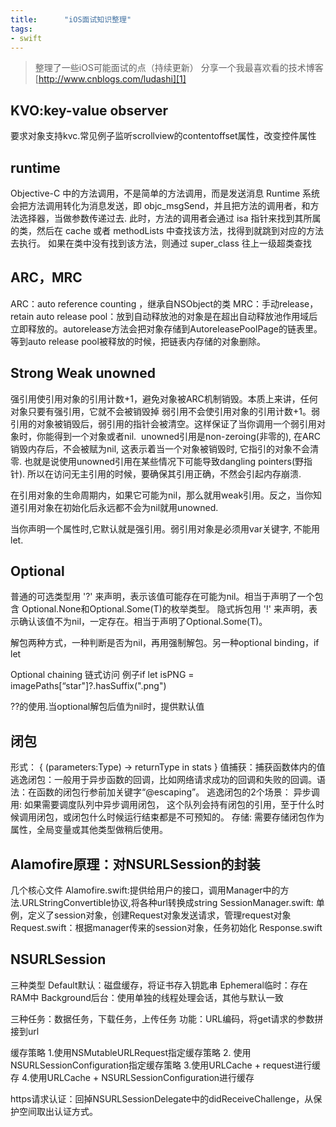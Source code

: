 ```yaml
---
title:      "iOS面试知识整理"
tags:
- swift
---
```

> 整理了一些iOS可能面试的点（持续更新）
> 分享一个我最喜欢看的技术博客 [http://www.cnblogs.com/ludashi][1]

## KVO:key-value observer
要求对象支持kvc.常见例子监听scrollview的contentoffset属性，改变控件属性

## runtime
Objective-C 中的方法调用，不是简单的方法调用，而是发送消息
Runtime 系统会把方法调用转化为消息发送，即 objc_msgSend，并且把方法的调用者，和方法选择器，当做参数传递过去.
此时，方法的调用者会通过 isa 指针来找到其所属的类，然后在 cache 或者 methodLists 中查找该方法，找得到就跳到对应的方法去执行。
如果在类中没有找到该方法，则通过 super_class 往上一级超类查找

## ARC，MRC
ARC：auto reference counting ，继承自NSObject的类
MRC：手动release，retain
auto release pool：放到自动释放池的对象是在超出自动释放池作用域后立即释放的。autorelease方法会把对象存储到AutoreleasePoolPage的链表里。等到auto release pool被释放的时候，把链表内存储的对象删除。

## Strong Weak unowned
强引用使引用对象的引用计数+1，避免对象被ARC机制销毁。本质上来讲，任何对象只要有强引用，它就不会被销毁掉
弱引用不会使引用对象的引用计数+1。弱引用的对象被销毁后，弱引用的指针会被清空。这样保证了当你调用一个弱引用对象时，你能得到一个对象或者nil. 
unowned引用是non-zeroing(非零的), 在ARC销毁内存后，不会被赋为nil, 这表示着当一个对象被销毁时, 它指引的对象不会清零. 也就是说使用unowned引用在某些情况下可能导致dangling pointers(野指针). 所以在访问无主引用的时候，要确保其引用正确，不然会引起内存崩溃.

在引用对象的生命周期内，如果它可能为nil，那么就用weak引用。反之，当你知道引用对象在初始化后永远都不会为nil就用unowned. 

当你声明一个属性时,它默认就是强引用。弱引用对象是必须用var关键字, 不能用let.

## Optional
普通的可选类型用 '?' 来声明，表示该值可能存在可能为nil。相当于声明了一个包含 Optional.None和Optional.Some(T)的枚举类型。
隐式拆包用 '!' 来声明，表示确认该值不为nil，一定存在。相当于声明了Optional.Some(T)。

解包两种方式，一种判断是否为nil，再用强制解包。另一种optional binding，if let

Optional chaining 链式访问 例子if let isPNG = imagePaths[“star"]?.hasSuffix(".png")

??的使用.当optional解包后值为nil时，提供默认值

## 闭包
形式： { (parameters:Type) -> returnType in
		stats
	}
值捕获：捕获函数体内的值
逃逸闭包：一般用于异步函数的回调，比如网络请求成功的回调和失败的回调。语法：在函数的闭包行参前加关键字“@escaping”。
逃逸闭包的2个场景：
	异步调用: 如果需要调度队列中异步调用闭包， 这个队列会持有闭包的引用，至于什么时候调用闭包，或闭包什么时候运行结束都是不可预知的。
	存储: 需要存储闭包作为属性，全局变量或其他类型做稍后使用。

## Alamofire原理：对NSURLSession的封装
几个核心文件
Alamofire.swift:提供给用户的接口，调用Manager中的方法.URLStringConvertible协议,将各种url转换成string
SessionManager.swift: 单例，定义了session对象，创建Request对象发送请求，管理request对象
Request.swift：根据manager传来的session对象，任务初始化
Response.swift


## NSURLSession
三种类型
Default默认：磁盘缓存，将证书存入钥匙串
Ephemeral临时：存在RAM中
Background后台：使用单独的线程处理会话，其他与默认一致

三种任务：数据任务，下载任务，上传任务
功能：URL编码，将get请求的参数拼接到url

缓存策略
1.使用NSMutableURLRequest指定缓存策略
2. 使用NSURLSessionConfiguration指定缓存策略
3.使用URLCache + request进行缓存
4.使用URLCache + NSURLSessionConfiguration进行缓存

https请求认证：回掉NSURLSessionDelegate中的didReceiveChallenge，从保护空间取出认证方式。

  [1]: http://www.cnblogs.com/ludashi
